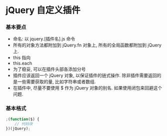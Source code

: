 # jQuery 自定义插件
### 基本要点
* 命名: 以 jquery.[插件名].js 命令
* 所有的对象方法都附加到 jQuery.fn 对象上, 所有的全局函数都附加到 jQuery 上.
* this 指向
* this.each
* 为了稳妥, 可以在插件头部各添加分号
* 插件应该返回一个 jQuery 对象, 以保证插件的链式操作. 除非插件需要返回的是一些需要获取的量, 比如字符串或者数组.
* 在插件中, 尽量不要使用 $ 作为 jQuery 对象的别名. 如果使用闭包来回避这个问题.

### 基本格式
````javascript
;(function($) {
    // 代码块
})(jQuery);
````



